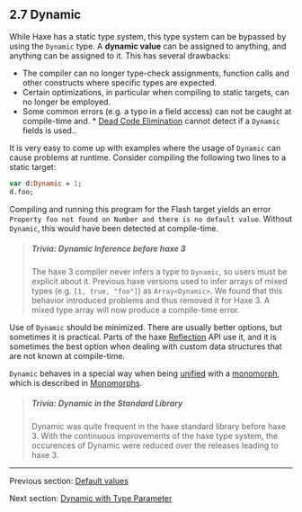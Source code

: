## 2.7 Dynamic

While Haxe has a static type system, this type system can be bypassed by using the `Dynamic` type. A **dynamic value** can be assigned to anything, and anything can be assigned to it. This has several drawbacks:



* The compiler can no longer type-check assignments, function calls and other constructs where specific types are expected.
* Certain optimizations, in particular when compiling to static targets, can no longer be employed.
* Some common errors (e.g. a typo in a field access) can not be caught at compile-time and.
        * [Dead Code Elimination](7.7-Dead_Code_Elimination.md) cannot detect if a `Dynamic` fields is used..


It is very easy to come up with examples where the usage of `Dynamic` can cause problems at runtime. Consider compiling the following two lines to a static target:

```haxe
var d:Dynamic = 1;
d.foo;
```
Compiling and running this program for the Flash target yields an error `Property foo not found on Number and there is no default value`. Without `Dynamic`, this would have been detected at compile-time.

> ##### Trivia: Dynamic Inference before haxe 3
>
> The haxe 3 compiler never infers a type to `Dynamic`, so users must be explicit about it. Previous haxe versions used to infer arrays of mixed types (e.g. `[1, true, "foo"]`) as `Array<Dynamic>`. We found that this behavior introduced problems and thus removed it for Haxe 3. A mixed type array will now produce a compile-time error.

Use of `Dynamic` should be minimized.  There are usually better options, but sometimes it is practical. Parts of the haxe [Reflection](6.6-Reflection.md) API use it, and it is sometimes the best option when dealing with custom data structures that are not known at compile-time.

`Dynamic` behaves in a special way when being [unified](3.5-Unification.md) with a [monomorph](2.9-Monomorph.md), which is described in [Monomorphs](3.5.3-Monomorphs.md).

> ##### Trivia: Dynamic in the Standard Library
>
> Dynamic was quite frequent in the haxe standard library before haxe 3. With the continuous improvements of the haxe type system, the occurences of Dynamic were reduced over the releases leading to haxe 3.

---

Previous section: [Default values](2.6.2-Default_values.md)

Next section: [Dynamic with Type Parameter](2.7.1-Dynamic_with_Type_Parameter.md)